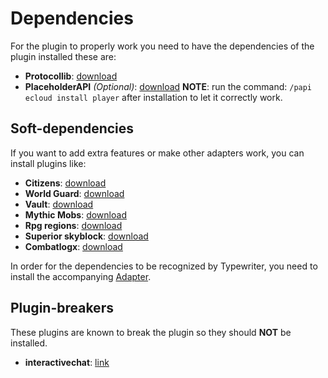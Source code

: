 # Dependencies
For the plugin to properly work you need to have the dependencies of the plugin installed these are:
- **Protocollib**: [download](https://ci.dmulloy2.net/job/ProtocolLib/lastSuccessfulBuild/)
- **PlaceholderAPI** _(Optional)_: [download](https://www.spigotmc.org/resources/placeholderapi.6245/) **NOTE**: run the command: `/papi ecloud install player` after installation to let it correctly work.

## Soft-dependencies
If you want to add extra features or make other adapters work, you can install plugins like:

- **Citizens**: [download](https://www.spigotmc.org/resources/citizens.13811/)
- **World Guard**: [download](https://dev.bukkit.org/projects/worldguard)
- **Vault**: [download](https://www.spigotmc.org/resources/vault.34315/)
- **Mythic Mobs**: [download](https://www.spigotmc.org/resources/%E2%9A%94-mythicmobs-free-version-%E2%96%BAthe-1-custom-mob-creator%E2%97%84.5702/)
- **Rpg regions**: [download](https://www.spigotmc.org/resources/rpgregions-1-16.74479/)
- **Superior skyblock**: [download](https://www.spigotmc.org/resources/%E2%9A%A1%EF%B8%8F-superiorskyblock2-%E2%9A%A1%EF%B8%8F-the-best-core-on-market-%E2%9A%A1%EF%B8%8F-1-20-2-support.87411/)
- **Combatlogx**: [download](https://www.spigotmc.org/resources/combatlogx.31689/)

In order for the dependencies to be recognized by Typewriter, you need to install the accompanying [Adapter](adapters).

## Plugin-breakers
These plugins are known to break the plugin so they should **NOT** be installed.
- **interactivechat**: [link](https://www.spigotmc.org/resources/interactivechat-show-items-inventory-in-chat-custom-chat-keywords-bungee-velocity-support.75870/)
